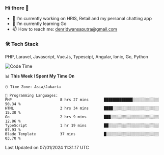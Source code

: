 ### Hi there 👋

- 🔭 I’m currently working on HRIS, Retail and my personal chatting app
- 🌱 I’m currently learning Go
- 📫 How to reach me: denridwansaputra@gmail.com


### 🛠 Tech Stack
PHP, Laravel, Javascript, Vue.Js, Typescipt, Angular, Ionic, Go, Python


<!--START_SECTION:waka-->
![Code Time](http://img.shields.io/badge/Code%20Time-4%2C067%20hrs%2052%20mins-blue)

📊 **This Week I Spent My Time On** 

```text
🕑︎ Time Zone: Asia/Jakarta

💬 Programming Languages: 
PHP                      8 hrs 27 mins       █████████████░░░░░░░░░░░░   50.34 % 
HTML                     2 hrs 34 mins       ████░░░░░░░░░░░░░░░░░░░░░   15.30 % 
Go                       2 hrs 9 mins        ███░░░░░░░░░░░░░░░░░░░░░░   12.86 % 
TypeScript               1 hr 19 mins        ██░░░░░░░░░░░░░░░░░░░░░░░   07.93 % 
Blade Template           37 mins             █░░░░░░░░░░░░░░░░░░░░░░░░   03.70 % 
```


 Last Updated on 07/01/2024 11:31:17 UTC
<!--END_SECTION:waka-->
